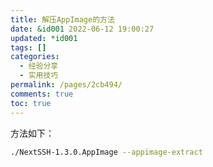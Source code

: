 ```yaml
---
title: 解压AppImage的方法
date: &id001 2022-06-12 19:00:27
updated: *id001
tags: []
categories:
  - 经验分享
  - 实用技巧
permalink: /pages/2cb494/
comments: true
toc: true
---
```

方法如下：

```bash
./NextSSH-1.3.0.AppImage --appimage-extract
```
